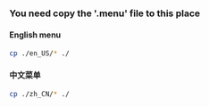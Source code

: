 ### You need copy the '.menu' file to this place

#### English menu
``` sh
cp ./en_US/* ./
```

#### 中文菜单
``` sh
cp ./zh_CN/* ./
```
